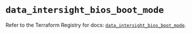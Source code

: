 # `data_intersight_bios_boot_mode`

Refer to the Terraform Registry for docs: [`data_intersight_bios_boot_mode`](https://registry.terraform.io/providers/ciscodevnet/intersight/1.0.71/docs/data-sources/bios_boot_mode).
